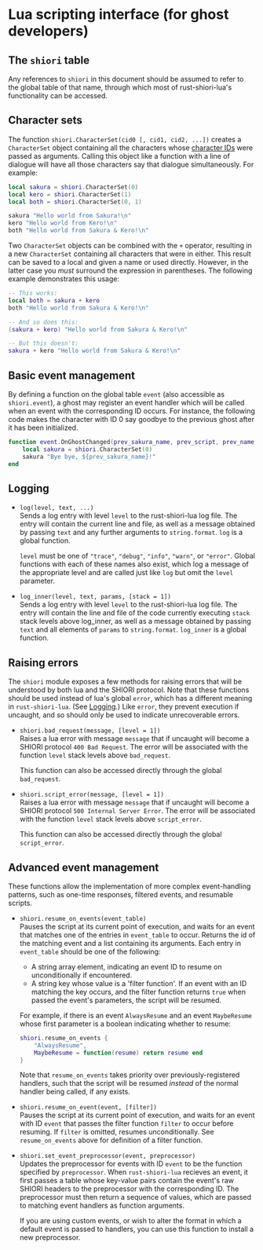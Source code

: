 # Lua scripting interface (for ghost developers)

## The `shiori` table
Any references to `shiori` in this document should be assumed to refer to the global table of that name, through which most of rust-shiori-lua's functionality can be accessed.

## Character sets
The function `shiori.CharacterSet(cid0 [, cid1, cid2, ...])` 
creates a `CharacterSet` object containing all the characters whose [character IDs](./concepts.md#Character_IDs) were passed as arguments. Calling this object like a function with a line of dialogue will have all those characters say that dialogue simultaneously. For example:

```lua
local sakura = shiori.CharacterSet(0)
local kero = shiori.CharacterSet(1)
local both = shiori.CharacterSet(0, 1)

sakura "Hello world from Sakura!\n" 
kero "Hello world from Kero!\n"
both "Hello world from Sakura & Kero!\n"
```

Two `CharacterSet` objects can be combined with the `+` operator, resulting in a new `CharacterSet` containing all characters that were in either. This result can be saved to a local and given a name or used directly. However, in the latter case you *must* surround the expression in parentheses. The following example demonstrates this usage:

```lua
-- This works:
local both = sakura + kero
both "Hello world from Sakura & Kero!\n"

-- And so does this:
(sakura + kero) "Hello world from Sakura & Kero!\n"

-- But this doesn't:
sakura + kero "Hello world from Sakura & Kero!\n"
```

## Basic event management
By defining a function on the global table `event` (also accessible as `shiori.event`), a ghost may register an event handler which will be called when an event with the corresponding ID occurs. For instance, the following code makes the character with ID 0 say goodbye to the previous ghost after it has been initialized.
```lua
function event.OnGhostChanged(prev_sakura_name, prev_script, prev_name, prev_path, current_shell)
    local sakura = shiori.CharacterSet(0)
    sakura "Bye bye, ${prev_sakura_name}!"
end
```

## Logging
- `log(level, text, ...)`  
  Sends a log entry with level `level` to the rust-shiori-lua log file. The entry will contain the current line and file, as well as a message obtained by passing `text` and any further arguments to `string.format`. `log` is a global function.

  `level` must be one of `"trace"`, `"debug"`, `"info"`, `"warn"`, or `"error"`. Global functions with each of these names also exist, which log a message of the appropriate level and are called just like `log` but omit the `level` parameter. 

- `log_inner(level, text, params, [stack = 1])`  
  Sends a log entry with level `level` to the rust-shiori-lua log file. The entry will contain the line and file of the code currently executing `stack` stack levels above log_inner, as well as a message obtained by passing `text` and all elements of `params` to `string.format`. `log_inner` is a global function.

## Raising errors
The `shiori` module exposes a few methods for raising errors that will be understood by both lua and the SHIORI protocol. Note that these functions should be used instead of lua's global `error`, which has a different meaning in `rust-shiori-lua`. (See [Logging](#Logging).) Like `error`, they prevent execution if uncaught, and so should only be used to indicate unrecoverable errors.

- `shiori.bad_request(message, [level = 1])`  
  Raises a lua error with message `message` that if uncaught will become a SHIORI protocol `400 Bad Request`. The error will be associated with the function `level` stack levels above `bad_request`.

  This function can also be accessed directly through the global `bad_request`.
- `shiori.script_error(message, [level = 1])`  
  Raises a lua error with message `message` that if uncaught will become a SHIORI protocol `500 Internal Server Error`. The error will be associated with the function `level` stack levels above `script_error`.

  This function can also be accessed directly through the global `script_error`.

## Advanced event management
These functions allow the implementation of more complex event-handling patterns, such as one-time responses, filtered events, and resumable scripts. 

- `shiori.resume_on_events(event_table)`  
  Pauses the script at its current point of execution, and waits for an event that matches one of the entries in `event_table` to occur. Returns the id of the matching event and a list containing its arguments. Each entry in `event_table` should be one of the following:
  - A string array element, indicating an event ID to resume on unconditionally if encountered.
  - A string key whose value is a 'filter function'. If an event with an ID matching the key occurs, and the filter function returns `true` when passed the event's parameters, the script will be resumed.
  
  For example, if there is an event `AlwaysResume` and an event `MaybeResume` whose first parameter is a boolean indicating whether to resume:
  ```lua
  shiori.resume_on_events {
      "AlwaysResume",
      MaybeResume = function(resume) return resume end
  }
  ```

  Note that `resume_on_events` takes priority over previously-registered handlers, such that the script will be resumed *instead* of the normal handler being called, if any exists. 

- `shiori.resume_on_event(event, [filter])`  
  Pauses the script at its current point of execution, and waits for an event with ID `event` that passes the filter function `filter` to occur before resuming. If `filter` is omitted, resumes unconditionally. See `resume_on_events` above for definition of a filter function.

- `shiori.set_event_preprocessor(event, preprocessor)`  
  Updates the preprocessor for events with ID `event` to be the function specified by `preprocessor`.
  When `rust-shiori-lua` recieves an event, it first passes a table whose key-value pairs contain the event's raw SHIORI headers to the preprocessor with the corresponding ID. The preprocessor must then return a sequence of values, which are passed to matching event handlers as function arguments. 
 
  If you are using custom events, or wish to alter the format in which a default event is passed to handlers, you can use this function to install a new preprocessor.
  
  

